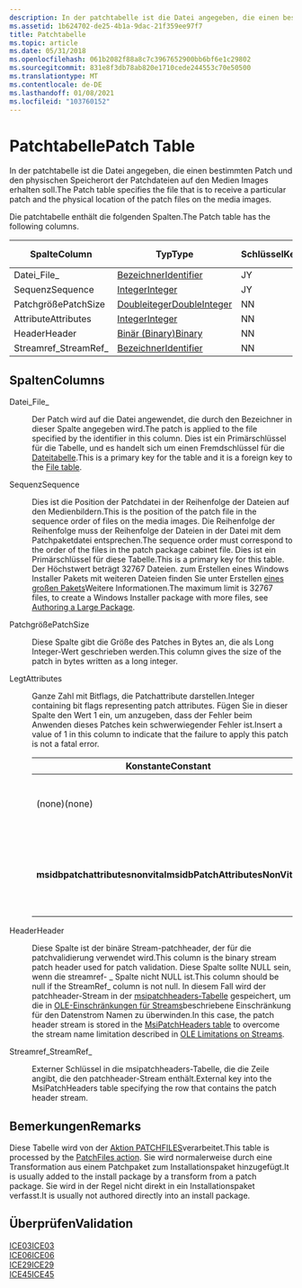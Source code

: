 ```yaml
---
description: In der patchtabelle ist die Datei angegeben, die einen bestimmten Patch und den physischen Speicherort der Patchdateien auf den Medien Images erhalten soll.
ms.assetid: 1b624702-de25-4b1a-9dac-21f359ee97f7
title: Patchtabelle
ms.topic: article
ms.date: 05/31/2018
ms.openlocfilehash: 061b2082f88a8c7c3967652900bb6bf6e1c29802
ms.sourcegitcommit: 831e8f3db78ab820e1710cede244553c70e50500
ms.translationtype: MT
ms.contentlocale: de-DE
ms.lasthandoff: 01/08/2021
ms.locfileid: "103760152"
---
```

# <a name="patch-table"></a><span data-ttu-id="b2272-103">Patchtabelle</span><span class="sxs-lookup"><span data-stu-id="b2272-103">Patch Table</span></span>

<span data-ttu-id="b2272-104">In der patchtabelle ist die Datei angegeben, die einen bestimmten Patch und den physischen Speicherort der Patchdateien auf den Medien Images erhalten soll.</span><span class="sxs-lookup"><span data-stu-id="b2272-104">The Patch table specifies the file that is to receive a particular patch and the physical location of the patch files on the media images.</span></span>

<span data-ttu-id="b2272-105">Die patchtabelle enthält die folgenden Spalten.</span><span class="sxs-lookup"><span data-stu-id="b2272-105">The Patch table has the following columns.</span></span>



| <span data-ttu-id="b2272-106">Spalte</span><span class="sxs-lookup"><span data-stu-id="b2272-106">Column</span></span>      | <span data-ttu-id="b2272-107">Typ</span><span class="sxs-lookup"><span data-stu-id="b2272-107">Type</span></span>                               | <span data-ttu-id="b2272-108">Schlüssel</span><span class="sxs-lookup"><span data-stu-id="b2272-108">Key</span></span> | <span data-ttu-id="b2272-109">Nullwerte zulässig</span><span class="sxs-lookup"><span data-stu-id="b2272-109">Nullable</span></span> |
|-------------|------------------------------------|-----|----------|
| <span data-ttu-id="b2272-110">Datei\_</span><span class="sxs-lookup"><span data-stu-id="b2272-110">File\_</span></span>      | [<span data-ttu-id="b2272-111">Bezeichner</span><span class="sxs-lookup"><span data-stu-id="b2272-111">Identifier</span></span>](identifier.md)       | <span data-ttu-id="b2272-112">J</span><span class="sxs-lookup"><span data-stu-id="b2272-112">Y</span></span>   | <span data-ttu-id="b2272-113">N</span><span class="sxs-lookup"><span data-stu-id="b2272-113">N</span></span>        |
| <span data-ttu-id="b2272-114">Sequenz</span><span class="sxs-lookup"><span data-stu-id="b2272-114">Sequence</span></span>    | [<span data-ttu-id="b2272-115">Integer</span><span class="sxs-lookup"><span data-stu-id="b2272-115">Integer</span></span>](integer.md)             | <span data-ttu-id="b2272-116">J</span><span class="sxs-lookup"><span data-stu-id="b2272-116">Y</span></span>   | <span data-ttu-id="b2272-117">N</span><span class="sxs-lookup"><span data-stu-id="b2272-117">N</span></span>        |
| <span data-ttu-id="b2272-118">Patchgröße</span><span class="sxs-lookup"><span data-stu-id="b2272-118">PatchSize</span></span>   | [<span data-ttu-id="b2272-119">Doubleiteger</span><span class="sxs-lookup"><span data-stu-id="b2272-119">DoubleInteger</span></span>](doubleinteger.md) | <span data-ttu-id="b2272-120">N</span><span class="sxs-lookup"><span data-stu-id="b2272-120">N</span></span>   | <span data-ttu-id="b2272-121">N</span><span class="sxs-lookup"><span data-stu-id="b2272-121">N</span></span>        |
| <span data-ttu-id="b2272-122">Attribute</span><span class="sxs-lookup"><span data-stu-id="b2272-122">Attributes</span></span>  | [<span data-ttu-id="b2272-123">Integer</span><span class="sxs-lookup"><span data-stu-id="b2272-123">Integer</span></span>](integer.md)             | <span data-ttu-id="b2272-124">N</span><span class="sxs-lookup"><span data-stu-id="b2272-124">N</span></span>   | <span data-ttu-id="b2272-125">N</span><span class="sxs-lookup"><span data-stu-id="b2272-125">N</span></span>        |
| <span data-ttu-id="b2272-126">Header</span><span class="sxs-lookup"><span data-stu-id="b2272-126">Header</span></span>      | [<span data-ttu-id="b2272-127">Binär (Binary)</span><span class="sxs-lookup"><span data-stu-id="b2272-127">Binary</span></span>](binary.md)               | <span data-ttu-id="b2272-128">N</span><span class="sxs-lookup"><span data-stu-id="b2272-128">N</span></span>   | <span data-ttu-id="b2272-129">J</span><span class="sxs-lookup"><span data-stu-id="b2272-129">Y</span></span>        |
| <span data-ttu-id="b2272-130">Streamref\_</span><span class="sxs-lookup"><span data-stu-id="b2272-130">StreamRef\_</span></span> | [<span data-ttu-id="b2272-131">Bezeichner</span><span class="sxs-lookup"><span data-stu-id="b2272-131">Identifier</span></span>](identifier.md)       | <span data-ttu-id="b2272-132">N</span><span class="sxs-lookup"><span data-stu-id="b2272-132">N</span></span>   | <span data-ttu-id="b2272-133">J</span><span class="sxs-lookup"><span data-stu-id="b2272-133">Y</span></span>        |



 

## <a name="columns"></a><span data-ttu-id="b2272-134">Spalten</span><span class="sxs-lookup"><span data-stu-id="b2272-134">Columns</span></span>

<dl> <dt>

<span data-ttu-id="b2272-135"><span id="File_"></span><span id="file_"></span><span id="FILE_"></span>Datei\_</span><span class="sxs-lookup"><span data-stu-id="b2272-135"><span id="File_"></span><span id="file_"></span><span id="FILE_"></span>File\_</span></span>
</dt> <dd>

<span data-ttu-id="b2272-136">Der Patch wird auf die Datei angewendet, die durch den Bezeichner in dieser Spalte angegeben wird.</span><span class="sxs-lookup"><span data-stu-id="b2272-136">The patch is applied to the file specified by the identifier in this column.</span></span> <span data-ttu-id="b2272-137">Dies ist ein Primärschlüssel für die Tabelle, und es handelt sich um einen Fremdschlüssel für die [Dateitabelle](file-table.md).</span><span class="sxs-lookup"><span data-stu-id="b2272-137">This is a primary key for the table and it is a foreign key to the [File table](file-table.md).</span></span>

</dd> <dt>

<span data-ttu-id="b2272-138"><span id="Sequence"></span><span id="sequence"></span><span id="SEQUENCE"></span>Sequenz</span><span class="sxs-lookup"><span data-stu-id="b2272-138"><span id="Sequence"></span><span id="sequence"></span><span id="SEQUENCE"></span>Sequence</span></span>
</dt> <dd>

<span data-ttu-id="b2272-139">Dies ist die Position der Patchdatei in der Reihenfolge der Dateien auf den Medienbildern.</span><span class="sxs-lookup"><span data-stu-id="b2272-139">This is the position of the patch file in the sequence order of files on the media images.</span></span> <span data-ttu-id="b2272-140">Die Reihenfolge der Reihenfolge muss der Reihenfolge der Dateien in der Datei mit dem Patchpaketdatei entsprechen.</span><span class="sxs-lookup"><span data-stu-id="b2272-140">The sequence order must correspond to the order of the files in the patch package cabinet file.</span></span> <span data-ttu-id="b2272-141">Dies ist ein Primärschlüssel für diese Tabelle.</span><span class="sxs-lookup"><span data-stu-id="b2272-141">This is a primary key for this table.</span></span> <span data-ttu-id="b2272-142">Der Höchstwert beträgt 32767 Dateien. zum Erstellen eines Windows Installer Pakets mit weiteren Dateien finden Sie unter Erstellen [eines großen Pakets](authoring-a-large-package.md)Weitere Informationen.</span><span class="sxs-lookup"><span data-stu-id="b2272-142">The maximum limit is 32767 files, to create a Windows Installer package with more files, see [Authoring a Large Package](authoring-a-large-package.md).</span></span>

</dd> <dt>

<span data-ttu-id="b2272-143"><span id="PatchSize"></span><span id="patchsize"></span><span id="PATCHSIZE"></span>Patchgröße</span><span class="sxs-lookup"><span data-stu-id="b2272-143"><span id="PatchSize"></span><span id="patchsize"></span><span id="PATCHSIZE"></span>PatchSize</span></span>
</dt> <dd>

<span data-ttu-id="b2272-144">Diese Spalte gibt die Größe des Patches in Bytes an, die als Long Integer-Wert geschrieben werden.</span><span class="sxs-lookup"><span data-stu-id="b2272-144">This column gives the size of the patch in bytes written as a long integer.</span></span>

</dd> <dt>

<span data-ttu-id="b2272-145"><span id="Attributes"></span><span id="attributes"></span><span id="ATTRIBUTES"></span>Legt</span><span class="sxs-lookup"><span data-stu-id="b2272-145"><span id="Attributes"></span><span id="attributes"></span><span id="ATTRIBUTES"></span>Attributes</span></span>
</dt> <dd>

<span data-ttu-id="b2272-146">Ganze Zahl mit Bitflags, die Patchattribute darstellen.</span><span class="sxs-lookup"><span data-stu-id="b2272-146">Integer containing bit flags representing patch attributes.</span></span> <span data-ttu-id="b2272-147">Fügen Sie in dieser Spalte den Wert 1 ein, um anzugeben, dass der Fehler beim Anwenden dieses Patches kein schwerwiegender Fehler ist.</span><span class="sxs-lookup"><span data-stu-id="b2272-147">Insert a value of 1 in this column to indicate that the failure to apply this patch is not a fatal error.</span></span>



| <span data-ttu-id="b2272-148">Konstante</span><span class="sxs-lookup"><span data-stu-id="b2272-148">Constant</span></span>                         | <span data-ttu-id="b2272-149">Hexadezimal</span><span class="sxs-lookup"><span data-stu-id="b2272-149">Hexadecimal</span></span> | <span data-ttu-id="b2272-150">Decimal</span><span class="sxs-lookup"><span data-stu-id="b2272-150">Decimal</span></span> | <span data-ttu-id="b2272-151">BESCHREIBUNG</span><span class="sxs-lookup"><span data-stu-id="b2272-151">Description</span></span>                                                          |
|----------------------------------|-------------|---------|----------------------------------------------------------------------|
| <span data-ttu-id="b2272-152">(none)</span><span class="sxs-lookup"><span data-stu-id="b2272-152">(none)</span></span>                           | <span data-ttu-id="b2272-153">0x000</span><span class="sxs-lookup"><span data-stu-id="b2272-153">0x000</span></span>       | <span data-ttu-id="b2272-154">0</span><span class="sxs-lookup"><span data-stu-id="b2272-154">0</span></span>       | <span data-ttu-id="b2272-155">Ein Fehler beim Anwenden dieses Patches ist ein schwerwiegender Fehler.</span><span class="sxs-lookup"><span data-stu-id="b2272-155">Failure to apply this patch is a fatal error.</span></span>                        |
| <span data-ttu-id="b2272-156">**msidbpatchattributesnonvital**</span><span class="sxs-lookup"><span data-stu-id="b2272-156">**msidbPatchAttributesNonVital**</span></span> | <span data-ttu-id="b2272-157">0x001</span><span class="sxs-lookup"><span data-stu-id="b2272-157">0x001</span></span>       | <span data-ttu-id="b2272-158">1</span><span class="sxs-lookup"><span data-stu-id="b2272-158">1</span></span>       | <span data-ttu-id="b2272-159">Gibt an, dass der Fehler beim Anwenden dieses Patches kein schwerwiegender Fehler ist.</span><span class="sxs-lookup"><span data-stu-id="b2272-159">Indicates that the failure to apply this patch is not a fatal error.</span></span> |



 

</dd> <dt>

<span data-ttu-id="b2272-160"><span id="Header"></span><span id="header"></span><span id="HEADER"></span>Header</span><span class="sxs-lookup"><span data-stu-id="b2272-160"><span id="Header"></span><span id="header"></span><span id="HEADER"></span>Header</span></span>
</dt> <dd>

<span data-ttu-id="b2272-161">Diese Spalte ist der binäre Stream-patchheader, der für die patchvalidierung verwendet wird.</span><span class="sxs-lookup"><span data-stu-id="b2272-161">This column is the binary stream patch header used for patch validation.</span></span> <span data-ttu-id="b2272-162">Diese Spalte sollte NULL sein, wenn die streamref- \_ Spalte nicht NULL ist.</span><span class="sxs-lookup"><span data-stu-id="b2272-162">This column should be null if the StreamRef\_ column is not null.</span></span> <span data-ttu-id="b2272-163">In diesem Fall wird der patchheader-Stream in der [msipatchheaders-Tabelle](msipatchheaders-table.md) gespeichert, um die in [OLE-Einschränkungen für Streams](ole-limitations-on-streams.md)beschriebene Einschränkung für den Datenstrom Namen zu überwinden.</span><span class="sxs-lookup"><span data-stu-id="b2272-163">In this case, the patch header stream is stored in the [MsiPatchHeaders table](msipatchheaders-table.md) to overcome the stream name limitation described in [OLE Limitations on Streams](ole-limitations-on-streams.md).</span></span>

</dd> <dt>

<span data-ttu-id="b2272-164"><span id="StreamRef_"></span><span id="streamref_"></span><span id="STREAMREF_"></span>Streamref\_</span><span class="sxs-lookup"><span data-stu-id="b2272-164"><span id="StreamRef_"></span><span id="streamref_"></span><span id="STREAMREF_"></span>StreamRef\_</span></span>
</dt> <dd>

<span data-ttu-id="b2272-165">Externer Schlüssel in die msipatchheaders-Tabelle, die die Zeile angibt, die den patchheader-Stream enthält.</span><span class="sxs-lookup"><span data-stu-id="b2272-165">External key into the MsiPatchHeaders table specifying the row that contains the patch header stream.</span></span>

</dd> </dl>

## <a name="remarks"></a><span data-ttu-id="b2272-166">Bemerkungen</span><span class="sxs-lookup"><span data-stu-id="b2272-166">Remarks</span></span>

<span data-ttu-id="b2272-167">Diese Tabelle wird von der [Aktion PATCHFILES](patchfiles-action.md)verarbeitet.</span><span class="sxs-lookup"><span data-stu-id="b2272-167">This table is processed by the [PatchFiles action](patchfiles-action.md).</span></span> <span data-ttu-id="b2272-168">Sie wird normalerweise durch eine Transformation aus einem Patchpaket zum Installationspaket hinzugefügt.</span><span class="sxs-lookup"><span data-stu-id="b2272-168">It is usually added to the install package by a transform from a patch package.</span></span> <span data-ttu-id="b2272-169">Sie wird in der Regel nicht direkt in ein Installationspaket verfasst.</span><span class="sxs-lookup"><span data-stu-id="b2272-169">It is usually not authored directly into an install package.</span></span>

## <a name="validation"></a><span data-ttu-id="b2272-170">Überprüfen</span><span class="sxs-lookup"><span data-stu-id="b2272-170">Validation</span></span>

<dl>

[<span data-ttu-id="b2272-171">ICE03</span><span class="sxs-lookup"><span data-stu-id="b2272-171">ICE03</span></span>](ice03.md)  
[<span data-ttu-id="b2272-172">ICE06</span><span class="sxs-lookup"><span data-stu-id="b2272-172">ICE06</span></span>](ice06.md)  
[<span data-ttu-id="b2272-173">ICE29</span><span class="sxs-lookup"><span data-stu-id="b2272-173">ICE29</span></span>](ice29.md)  
[<span data-ttu-id="b2272-174">ICE45</span><span class="sxs-lookup"><span data-stu-id="b2272-174">ICE45</span></span>](ice45.md)  
</dl>

 

 



